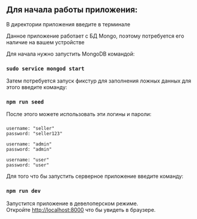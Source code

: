 ## Для начала работы приложения:

В директории приложения введите в терминале

Данное приложение работает с БД Mongo, поэтому потребуется его наличие на вашем устройстве

Для начала нужно запустить MongoDB командой:

### `sudo service mongod start`

Затем потребуется запуск фикстур для заполнения ложных данных для этого введите команду:

### `npm run seed`
После этого можете использовать эти логины и пароли:

### 
    username: "seller"
    password: "seller123"
    
    username: "admin"
    password: "admin"
        
    username: "user"
    password: "user"

Для того что бы запустить серверное приложение введите команду:

### `npm run dev`

Запустится приложение в девелоперском режиме.<br />
Откройте [http://localhost:8000](http://localhost:3000) что бы увидеть в браузере.
